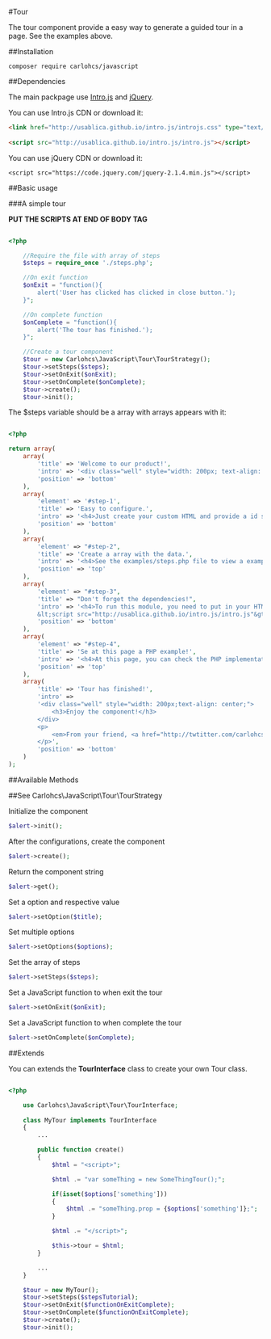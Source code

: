 #Tour

The tour component provide a easy way to generate a guided tour in a page. See the examples above.

##Installation

```
composer require carlohcs/javascript
```

##Dependencies

The main packpage use [Intro.js](http://usablica.github.io/intro.js/) and [jQuery](http://jquery.org).

You can use Intro.js CDN or download it:

```html
<link href="http://usablica.github.io/intro.js/introjs.css" type="text/css" rel="stylesheet" />
		
<script src="http://usablica.github.io/intro.js/intro.js"></script>
```

You can use jQuery CDN or download it:

```
<script src="https://code.jquery.com/jquery-2.1.4.min.js"></script>
```


##Basic usage

###A simple tour

**PUT THE SCRIPTS AT END OF BODY TAG**

```php

<?php

	//Require the file with array of steps
	$steps = require_once './steps.php';

	//On exit function
	$onExit = "function(){
		alert('User has clicked has clicked in close button.');
	}";

	//On complete function
	$onComplete = "function(){
		alert('The tour has finished.');
	}";

	//Create a tour component
	$tour = new Carlohcs\JavaScript\Tour\TourStrategy();
	$tour->setSteps($steps);
	$tour->setOnExit($onExit);
	$tour->setOnComplete($onComplete);
	$tour->create();
	$tour->init();
```

The $steps variable should be a array with arrays appears with it:

```php

<?php

return array(
	array(
		'title' => 'Welcome to our product!',
		'intro' => '<div class="well" style="width: 200px; text-align: center;"><h3>Welcome to our Tour!</h3><h5>Press right key or click in Próximo.</h5></div>',
		'position' => 'bottom'
	),
	array(
		'element' => '#step-1',
		'title' => 'Easy to configure.',
		'intro' => '<h4>Just create your custom HTML and provide a id selector to elements that you want to display in tour.</h4>',
		'position' => 'bottom'
	),
	array(
		'element' => "#step-2",
		'title' => 'Create a array with the data.',
		'intro' => '<h4>See the examples/steps.php file to view a example of a tour array data.</h4>',
		'position' => 'top'
	),
	array(
		'element' => "#step-3",
		'title' => "Don't forget the dependencies!",
		'intro' => '<h4>To run this module, you need to put in your HTML: </h4><p><pre><code>&lt;link href="http://usablica.github.io/intro.js/introjs.css" type="text/css" rel="stylesheet" /&gt;
		&lt;script src="http://usablica.github.io/intro.js/intro.js"&gt;&lt;/script&gt;</code></pre></p>',
		'position' => 'bottom'
	),
	array(
		'element' => "#step-4",
		'title' => 'Se at this page a PHP example!',
		'intro' => '<h4>At this page, you can check the PHP implementation.</h4>',
		'position' => 'top'
	),
	array(
		'title' => 'Tour has finished!',
		'intro' =>
		'<div class="well" style="width: 200px;text-align: center;">
			<h3>Enjoy the component!</h3>
		</div>
		<p>
			<em>From your friend, <a href="http://twtitter.com/carlohcs" target="_blank">@carlohcs</a></em>
		</p>',
		'position' => 'bottom'
	)
);
```

##Available Methods 

##See Carlohcs\JavaScript\Tour\TourStrategy

Initialize the component

```php
$alert->init();
```

After the configurations, create the component

```php
$alert->create();
```

Return the component string

```php
$alert->get();
```

Set a option and respective value

```php
$alert->setOption($title);
```

Set multiple options

```php
$alert->setOptions($options);
```

Set the array of steps

```php
$alert->setSteps($steps);
```

Set a JavaScript function to when exit the tour

```php
$alert->setOnExit($onExit);
```

Set a JavaScript function to when complete the tour

```php
$alert->setOnComplete($onComplete);
```

##Extends

You can extends the **TourInterface** class to create your own Tour class.

```php

<?php

 	use Carlohcs\JavaScript\Tour\TourInterface;
	
	class MyTour implements TourInterface
	{
		...

		public function create()
		{
			$html = "<script>";

			$html .= "var someThing = new SomeThingTour();";

			if(isset($options['something']))
			{
				$html .= "someThing.prop = {$options['something']};";
			}

			$html .= "</script>";

			$this->tour = $html;
		}

		...
	}

	$tour = new MyTour();
	$tour->setSteps($stepsTutorial);
	$tour->setOnExit($functionOnExitComplete);
	$tour->setOnComplete($functionOnExitComplete);
	$tour->create();
	$tour->init();
```
